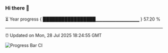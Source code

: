 ### Hi there 👋

⏳ Year progress { █████████████████▁▁▁▁▁▁▁▁▁▁▁▁▁ } 57.20 %

---

⏰ Updated on Mon, 28 Jul 2025 18:24:55 GMT

![Progress Bar CI](https://github.com/liununu/liununu/workflows/Progress%20Bar%20CI/badge.svg)
